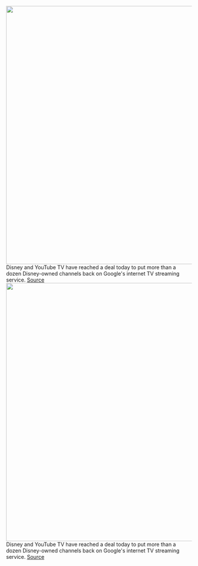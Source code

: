 <img src='https://cdn.vox-cdn.com/thumbor/gEz2GO2NJfkTVdnVQJiJy_tZl6M=/0x0:8192x5464/1200x800/filters:focal(3441x2077:4751x3387)/cdn.vox-cdn.com/uploads/chorus_image/image/70294740/1229688203.0.jpg' width='700px' /><br/>
Disney and YouTube TV have reached a deal today to put more than a dozen Disney-owned channels back on Google's internet TV streaming service.
<a href='https://www.theverge.com/2021/12/19/22845373/youtube-tv-disney-espn-channel-fx-abc-restored'> Source <a/><img src='https://cdn.vox-cdn.com/thumbor/gEz2GO2NJfkTVdnVQJiJy_tZl6M=/0x0:8192x5464/1200x800/filters:focal(3441x2077:4751x3387)/cdn.vox-cdn.com/uploads/chorus_image/image/70294740/1229688203.0.jpg' width='700px' /><br/>
Disney and YouTube TV have reached a deal today to put more than a dozen Disney-owned channels back on Google's internet TV streaming service.
<a href='https://www.theverge.com/2021/12/19/22845373/youtube-tv-disney-espn-channel-fx-abc-restored'> Source <a/>